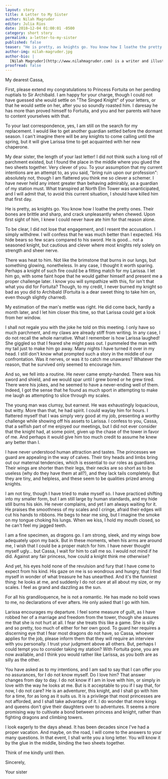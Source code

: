 ```yaml
---
layout: story 
title: A Letter to My Sister
author: Nilah Magruder
editor: Julia Rios
date: 2018–12-04 01:00:01 -0500
category: short story
permalink: a-letter-to-my-sister
published: false
teaser: "He is pretty, as knights go. You know how I loathe the pretty ones. Their bones are brittle and sharp, and crack unpleasantly when chewed."
author-img: nilah-magruder.jpg
author-bio: |
  [Nilah Magruder](http://www.nilahmagruder.com) is a writer and illustrator based in Los Angeles. Her picture book _How to Find a Fox_ was published by Feiwel & Friends and her award-winning webcomic, M.F.K., is available in print from Insight Editions. She has written for Marvel and drawn storyboards for DreamWorks and Disney. She is currently illustrating _Creaky Acres_, a middle-grade graphic novel written by Calista Brill. When she is not working, Nilah is reading fantasy novels, watching movies, roller-skating, and fighting her cat for control of her desk chair. 
proofread: false
---
```


My dearest Cassa,First, please extend my congratulations to Princess Fortuita on her pending nuptials to Sir Archibald. I am happy for your charge, though I could not have guessed she would settle on "The Singed Knight" of your letters, or that he would settle on her, after you so soundly roasted him. I daresay he has more than proved himself to Fortuita, and you and her parents will have to content yourselves with that.

To your last correspondence, yes, I am still on the search for my replacement. I would like to get another guardian settled before the dormant season. I can't imagine there will be any knights to come calling until the spring, but it will give Larissa time to get acquainted with her new chaperone.

My dear sister, the length of your last letter! I did not think such a long roll of parchment existed, but I found the place in the middle where you glued the two sheets together. Very clever of you. To your assumption that my current intentions are an attempt to, as you said, "bring ruin upon our profession": absolutely not, though I am flattered you think me so clever a schemer. I have never held any intent greater than behaving admirably, as a guardian of my station must. What transpired at North Elm Tower was unanticipated, and I will admit that, to avoid this current situation, I should have killed him that first day.

He is pretty, as knights go. You know how I loathe the pretty ones. Their bones are brittle and sharp, and crack unpleasantly when chewed. Upon first sight of him, I knew I could never have ate him for that reason alone.

To be clear, I did not lose that engagement, and I resent the accusation. I simply withdrew.  I will confess that he was much better than I expected. His hide bears so few scars compared to his sword. He is good… not a seasoned knight, but cautious and clever where most knights rely solely on strength and sheer nerve.

There was heat to him. Not like the brimstone that burns in our lungs, but something glowing, nonetheless. In any case, I thought it worth sparing. Perhaps a knight of such fire could be a fitting match for my Larissa. I let him go, with some faint hope that he would gather himself and present me a proper challenge later. I know you will sympathize with this, for isn't that what you did for Fortuita? Though, to my credit, I never burned my knight so bad as you did to Archibald (Fortuita is a dear sweet thing to take him on, even though slightly charred).

My estimation of the man's mettle was right. He did come back, hardly a month later, and I let him closer this time, so that Larissa could get a look from her window.

I shall not regale you with the joke he told on this meeting. I only have so much parchment, and my claws are already stiff from writing. In any case, I do not recall the whole narrative. What I remember is how Larissa laughed! She giggled so that I feared she might pass out. I pummeled the man with my tail just to make him go away. Many nights I have turned it over in my head. I still don't know what prompted such a story in the middle of our confrontation. Was it nerves, or was it to catch me unawares? Whatever the reason, that he survived only seemed to encourage him.

And so, we fell into a routine. He never came empty-handed. There was his sword and shield, and we would spar until I grew bored or he grew tired. There were his jokes, and he seemed to have a never-ending well of them. Indeed, I got the sense that he found as much sport in attempting to make me laugh as attempting to slice through my scales.

The young man was clumsy, but earnest. He was exhaustingly loquacious, but witty. More than that, he had spirit. I could waylay him for hours. I flattered myself that I was simply very good at my job, presenting a worthy challenge while showing off his assets to Larissa. I confess to you, Cassa, that a selfish part of me enjoyed our meetings, but I did not ever consider that the knight had, at some point, given up the chase of the tower in favor of me. And perhaps it would give him too much credit to assume he knew any better than I.

I have never understood human attraction and tastes. The princesses we guard are appealing in the way of calves. Their tiny heads and limbs bring out our maternal tendencies, which is essential to our roles as guardians. Their wings are shorter than their legs, their necks are so short as to be useless (why do they have them at all?), and they lack tails completely. But they are tiny, and helpless, and these seem to be qualities prized among knights.

I am not tiny, though I have tried to make myself so. I have practiced shifting into my smaller form, but I am still large by human standards, and my hide still burns his skin. He never complains, and yet I am always waiting for it. He praises the smoothness of my scales and I cringe, afraid their edges will cut his hands to ribbons. He begs to hear me sing, but I imagine the smoke on my tongue choking his lungs. When we kiss, I hold my mouth closed, so he can't feel my jagged teeth.

I am a fine specimen, as dragons go. I am strong, sleek, and my wings bow adequately upon my back. But in these moments, when his arms are around me, I wish that I could be a proper match for him. I have never thought myself ugly… but Cassa, I wait for him to call me so. I would not mind if he did. Against any fair princess, how could a knight think me otherwise?

And yet, his eyes hold none of the revulsion and fury that I have come to expect from his kind. His gaze on me is so wondrous and hungry, that I find myself in wonder of what treasure he has unearthed. And it's the funniest thing: he looks at me, and suddenly I do not care at all about my size, or my scales. I feel as grand and dazzling as the sun.

For all his grandiloquence, he is not a romantic. He has made no bold vows to me, no declarations of ever afters. He only asked that I go with him.

Larissa encourages my departure. I feel some measure of guilt, as I have robbed her of a marriage and freedom from the tower, though she assures me that she is not hurt at all. I fear she treats this like a game. She is silly and so pretty, too much of either for her own good. To guard her requires a discerning eye that I fear most dragons do not have, so Cassa, whoever applies for the job, please inform them that they will require an interview with you personally. I trust your judgment above all others. But, perhaps I could tempt you to consider taking my station? With Fortuita gone, you are now available, and I think you would rather like Larissa, as you both are as silly as the other.

You have asked as to my intentions, and I am sad to say that I can offer you no assurances, for I do not know myself. Do I love him? That answer changes from day to day. I do not know if I am in love with him, or simply in love with the way he looks at me. But is it acceptable to you if I say that, for now, I do not care? He is an adventurer, this knight, and I shall go with him for a time, for as long as it suits us. It is a privilege that most princesses are not afforded, and I shall take advantage of it. I do wonder that more kings and queens don't give their daughters over to adventures. It seems a more promising way to cultivate a bond between princess and knight, rather than fighting dragons and climbing towers.

I look eagerly to the days ahead. It has been decades since I've had a proper vacation. And maybe, on the road, I will come to the answers to your many questions. In that event, I shall write you a long letter. You will know it by the glue in the middle, binding the two sheets together.

Think of me kindly until then.Sincerely,

Your sister
